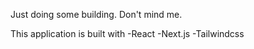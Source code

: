 Just doing some building. Don't mind me.

This application is built with
-React
-Next.js
-Tailwindcss


